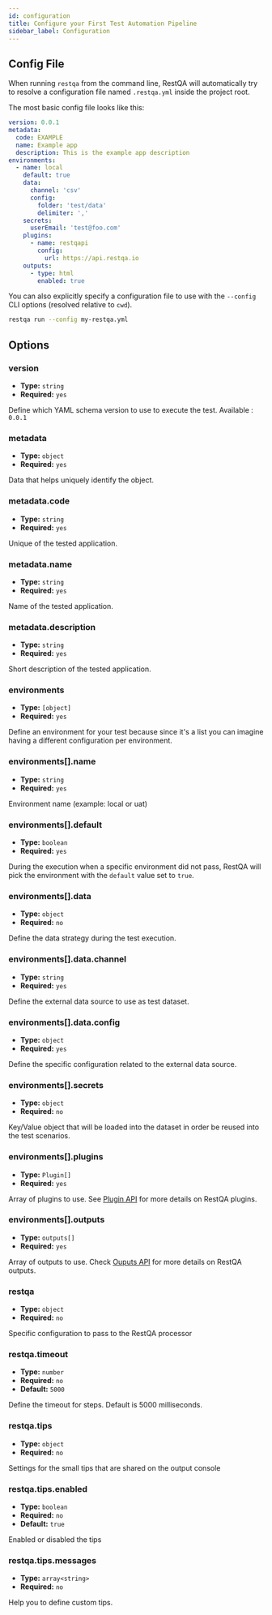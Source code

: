 ```yaml
---
id: configuration
title: Configure your First Test Automation Pipeline
sidebar_label: Configuration
---
```


## Config File

When running `restqa` from the command line, RestQA will automatically try to resolve a configuration file named `.restqa.yml` inside the project root.

The most basic config file looks like this:

```yaml title=".restqa.yml"
version: 0.0.1
metadata:
  code: EXAMPLE
  name: Example app
  description: This is the example app description
environments:
  - name: local
    default: true
    data:
      channel: 'csv'
      config:
        folder: 'test/data'
        delimiter: ','
    secrets:
      userEmail: 'test@foo.com'
    plugins:
      - name: restqapi
        config:
          url: https://api.restqa.io
    outputs:
      - type: html
        enabled: true
```

You can also explicitly specify a configuration file to use with the `--config` CLI options (resolved relative to `cwd`). 

```bash
restqa run --config my-restqa.yml
```

## Options

### version

* **Type:** `string`
* **Required:** `yes`


Define which YAML schema version to use to execute the test.
Available : `0.0.1`

### metadata

* **Type:** `object`
* **Required:** `yes`

Data that helps uniquely identify the object.

### metadata.code

* **Type:** `string`
* **Required:** `yes`

Unique of the tested application.

### metadata.name

* **Type:** `string`
* **Required:** `yes`

Name of the tested application.

### metadata.description

* **Type:** `string`
* **Required:** `yes`

Short description of the tested application.

### environments

* **Type:** `[object]`
* **Required:** `yes`

Define an environment for your test because since it's a list you can imagine having a different configuration per environment.


### environments[].name

* **Type:** `string`
* **Required:** `yes`

Environment name (example: local or uat)

### environments[].default

* **Type:** `boolean`
* **Required:** `yes`

During the execution when a specific environment did not pass, RestQA will pick the environment with the `default` value set to `true`. 

### environments[].data

* **Type:** `object`
* **Required:** `no`

Define the data strategy during the test execution.

### environments[].data.channel

* **Type:** `string`
* **Required:** `yes`

Define the external data source to use as test dataset.

### environments[].data.config

* **Type:** `object`
* **Required:** `yes`

Define the specific configuration related to the external data source.

### environments[].secrets

* **Type:** `object`
* **Required:** `no`

Key/Value object that will be loaded into the dataset in order be reused into the test scenarios. 

### environments[].plugins

* **Type:** `Plugin[]`
* **Required:** `yes`

Array of plugins to use. See [Plugin API](../api/plugin-api.md) for more details on RestQA plugins.

### environments[].outputs

* **Type:** `outputs[]`
* **Required:** `yes`

Array of outputs to use. Check [Ouputs API](../api/output-api.md) for more details on RestQA outputs.

### restqa

* **Type:** `object`
* **Required:** `no`

Specific configuration to pass to the RestQA processor

### restqa.timeout

* **Type:** `number`
* **Required:** `no`
* **Default:** `5000`

Define the timeout for steps. Default is 5000 milliseconds.

### restqa.tips

* **Type:** `object`
* **Required:** `no`

Settings for the small tips that are shared on the output console

### restqa.tips.enabled

* **Type:** `boolean`
* **Required:** `no`
* **Default:** `true`

Enabled or disabled the tips

### restqa.tips.messages

* **Type:** `array<string>`
* **Required:** `no`

Help you to define custom tips.
